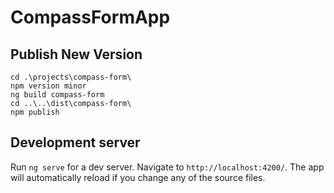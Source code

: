# CompassFormApp

## Publish New Version

```
cd .\projects\compass-form\
npm version minor
ng build compass-form
cd ..\..\dist\compass-form\
npm publish
```

## Development server

Run `ng serve` for a dev server. Navigate to `http://localhost:4200/`. The app will automatically reload if you change any of the source files.


